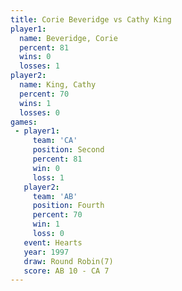 ```yaml
---
title: Corie Beveridge vs Cathy King
player1:                
  name: Beveridge, Corie
  percent: 81           
  wins: 0               
  losses: 1             
player2:                
  name: King, Cathy     
  percent: 70           
  wins: 1               
  losses: 0             
games:
 - player1:          
     team: 'CA'      
     position: Second
     percent: 81     
     win: 0          
     loss: 1         
   player2:          
     team: 'AB'      
     position: Fourth
     percent: 70     
     win: 1          
     loss: 0         
   event: Hearts       
   year: 1997          
   draw: Round Robin(7)
   score: AB 10 - CA 7 
---
```

